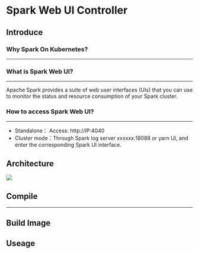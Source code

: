 # Spark Web UI Controller
## Introduce
### Why Spark On Kubernetes?
---
### What is Spark Web UI?
---
Apache Spark provides a suite of web user interfaces (UIs) that you can use to monitor the status and resource consumption of your Spark cluster.
### How to access Spark Web UI?
---
- Standalone： Access: http://IP:4040
- Cluster mode：Through Spark log server xxxxxx:18088 or yarn UI, and enter the corresponding Spark UI interface.
## Architecture
![](https://github.com/wjl120/Spark-Web-UI-Controller-/blob/main/Architecture.png)

## Compile
---

## Build Image

## Useage




